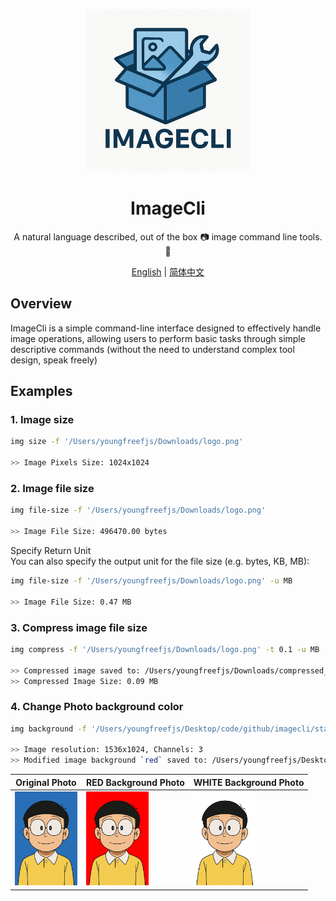 <p align="center">
  <img alt="Imagecli"  width="260" src="static/logo.png">
</p>


<h1 align="center">ImageCli</h1>
<div align="center">
    A natural language described, out of the box 📷 image command line tools. 🔧
</div>


<div align="center">

[English](./README.md) | [简体中文](./README_ZH.md)

</div>


## Overview
ImageCli is a simple command-line interface designed to effectively handle image operations, allowing users to perform basic tasks through simple descriptive commands (without the need to understand complex tool design, speak freely)

## Examples

### 1. Image size
```bash
img size -f '/Users/youngfreefjs/Downloads/logo.png'

>> Image Pixels Size: 1024x1024
```

### 2. Image file size
```bash
img file-size -f '/Users/youngfreefjs/Downloads/logo.png'

>> Image File Size: 496470.00 bytes
```
Specify Return Unit  
You can also specify the output unit for the file size (e.g. bytes, KB, MB):
```bash
img file-size -f '/Users/youngfreefjs/Downloads/logo.png' -u MB

>> Image File Size: 0.47 MB
```

### 3. Compress image file size
```bash
img compress -f '/Users/youngfreefjs/Downloads/logo.png' -t 0.1 -u MB

>> Compressed image saved to: /Users/youngfreefjs/Downloads/compressed_logo.png
>> Compressed Image Size: 0.09 MB
```


### 4. Change Photo background color
```bash
img background -f '/Users/youngfreefjs/Desktop/code/github/imagecli/static/passport_photo_blue.png' -c 'RED' 

>> Image resolution: 1536x1024, Channels: 3
>> Modified image background `red` saved to: /Users/youngfreefjs/Desktop/code/github/imagecli/static/background_RED_passport_photo_blue.png
```
| Original Photo        | RED Background Photo         | WHITE Background Photo        |
|-----------------------|------------------------------|-------------------------------|
| <img src="./static/passport_photo_blue.png" alt="Original Photo" width="100"/> | <img src="./static/background_RED_passport_photo_blue.png" alt="RED Background Photo" width="100"/> | <img src="./static/background_WHITE_passport_photo_blue.png" alt="WHITE Background Photo" width="100"/> |
